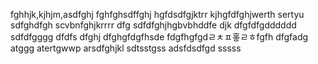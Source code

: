fghhjk,kjhjm,asdfghj
fghfghsdffghj
hgfdsdfgjktrr
kjhgfdfghjwerth
sertyu
sdfghdfgh
scvbnfghjkrrrr
dfg
sdfdfghjhgbvbhddfe
djk
dfgfdfgdddddd
sdfdfgggg
dfdfs
dfghj
dfghgfdgfhsde
fdgfhgfgdㄹㅊㅍ홓ㄹㅎfgfh
dfgfadg
atggg
atertgwwp
arsdfghjkl
sdtsstgss
adsfdsdfgd
sssss
